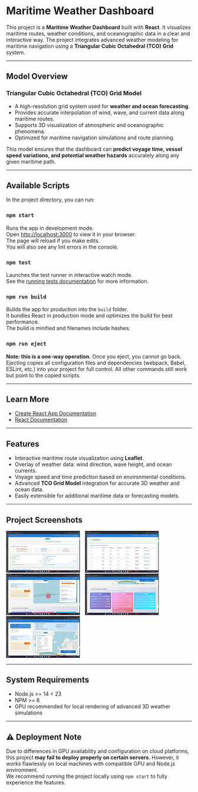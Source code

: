 # Maritime Weather Dashboard

This project is a **Maritime Weather Dashboard** built with **React**. It visualizes maritime routes, weather conditions, and oceanographic data in a clear and interactive way. The project integrates advanced weather modeling for maritime navigation using a **Triangular Cubic Octahedral (TCO) Grid** system.

---

## Model Overview

### Triangular Cubic Octahedral (TCO) Grid Model
- A high-resolution grid system used for **weather and ocean forecasting**.  
- Provides accurate interpolation of wind, wave, and current data along maritime routes.  
- Supports 3D visualization of atmospheric and oceanographic phenomena.  
- Optimized for maritime navigation simulations and route planning.

This model ensures that the dashboard can **predict voyage time, vessel speed variations, and potential weather hazards** accurately along any given maritime path.

---

## Available Scripts

In the project directory, you can run:

### `npm start`
Runs the app in development mode.  
Open [http://localhost:3000](http://localhost:3000) to view it in your browser.  
The page will reload if you make edits.  
You will also see any lint errors in the console.

### `npm test`
Launches the test runner in interactive watch mode.  
See the [running tests documentation](https://facebook.github.io/create-react-app/docs/running-tests) for more information.

### `npm run build`
Builds the app for production into the `build` folder.  
It bundles React in production mode and optimizes the build for best performance.  
The build is minified and filenames include hashes.

### `npm run eject`
**Note: this is a one-way operation.** Once you eject, you cannot go back.  
Ejecting copies all configuration files and dependencies (webpack, Babel, ESLint, etc.) into your project for full control. All other commands still work but point to the copied scripts.

---

## Learn More

- [Create React App Documentation](https://facebook.github.io/create-react-app/docs/getting-started)  
- [React Documentation](https://reactjs.org/)  

---

## Features

- Interactive maritime route visualization using **Leaflet**.  
- Overlay of weather data: wind direction, wave height, and ocean currents.  
- Voyage speed and time prediction based on environmental conditions.  
- Advanced **TCO Grid Model** integration for accurate 3D weather and ocean data.  
- Easily extensible for additional maritime data or forecasting models.

---

## Project Screenshots

<p float="left">
  <img src="w1.jpg" alt="Screenshot 1" width="200" style="margin-right:10px"/>
  <img src="w2.jpg" alt="Screenshot 2" width="200" style="margin-right:10px"/>
  <img src="w3.jpg" alt="Screenshot 3" width="200" style="margin-right:10px"/>
  <img src="w4.jpg" alt="Screenshot 4" width="200" style="margin-right:10px"/>
  <img src="w5.jpg" alt="Screenshot 5" width="200" style="margin-right:10px"/>
</p>


---

## System Requirements

- Node.js >= 14 < 23  
- NPM >= 6  
- GPU recommended for local rendering of advanced 3D weather simulations

---

## ⚠️ Deployment Note

Due to differences in GPU availability and configuration on cloud platforms, this project **may fail to deploy properly on certain servers**. However, it works flawlessly on local machines with compatible GPU and Node.js environment.  
We recommend running the project locally using `npm start` to fully experience the features.
